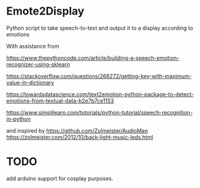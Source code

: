 # Emote2Display
Python script to take speech-to-text and output it to a display according to emotions

With assistance from

https://www.thepythoncode.com/article/building-a-speech-emotion-recognizer-using-sklearn

https://stackoverflow.com/questions/268272/getting-key-with-maximum-value-in-dictionary

https://towardsdatascience.com/text2emotion-python-package-to-detect-emotions-from-textual-data-b2e7b7ce1153

https://www.simplilearn.com/tutorials/python-tutorial/speech-recognition-in-python

and inspired by
https://github.com/Zolmeister/AudioMan
https://zolmeister.com/2012/10/back-light-music-leds.html

# TODO
add arduino support for cosplay purposes.

